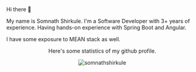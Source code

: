 Hi there 👋

My name is Somnath Shirkule. I'm a Software Developer with 3+ years of experience. Having hands-on experience with Spring Boot and Angular.

I have some exposure to MEAN stack as well.

<p align="center"> Here's some statistics of my github profile.</p>

<p align="center"> <img src="https://github-readme-stats.vercel.app/api?username=somnathshirkule&show_icons=true&theme=great-gatsby" alt="somnathshirkule" />

